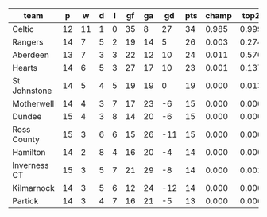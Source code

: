 |     team     | p  | w  | d | l | gf | ga | gd  | pts | champ | top2  | top3  | top4  |  5-7  | bot4  | bot3  | bot2  |
|--------------|----|----|---|---|----|----|-----|-----|-------|-------|-------|-------|-------|-------|-------|-------|
| Celtic       | 12 | 11 | 1 | 0 | 35 |  8 |  27 |  34 | 0.985 | 0.999 | 1.000 | 1.000 | 0.000 | 0.000 | 0.000 | 0.000|
| Rangers      | 14 |  7 | 5 | 2 | 19 | 14 |   5 |  26 | 0.003 | 0.274 | 0.657 | 0.894 | 0.103 | 0.001 | 0.000 | 0.000|
| Aberdeen     | 13 |  7 | 3 | 3 | 22 | 12 |  10 |  24 | 0.011 | 0.576 | 0.849 | 0.959 | 0.040 | 0.001 | 0.000 | 0.000|
| Hearts       | 14 |  6 | 5 | 3 | 27 | 17 |  10 |  23 | 0.001 | 0.137 | 0.401 | 0.775 | 0.212 | 0.006 | 0.002 | 0.001|
| St Johnstone | 14 |  5 | 4 | 5 | 19 | 19 |   0 |  19 | 0.000 | 0.013 | 0.072 | 0.236 | 0.611 | 0.088 | 0.048 | 0.023|
| Motherwell   | 14 |  4 | 3 | 7 | 17 | 23 |  -6 |  15 | 0.000 | 0.000 | 0.001 | 0.010 | 0.208 | 0.662 | 0.520 | 0.359|
| Dundee       | 15 |  4 | 3 | 8 | 14 | 20 |  -6 |  15 | 0.000 | 0.000 | 0.005 | 0.037 | 0.408 | 0.406 | 0.275 | 0.162|
| Ross County  | 15 |  3 | 6 | 6 | 15 | 26 | -11 |  15 | 0.000 | 0.000 | 0.001 | 0.009 | 0.203 | 0.665 | 0.523 | 0.366|
| Hamilton     | 14 |  2 | 8 | 4 | 16 | 20 |  -4 |  14 | 0.000 | 0.000 | 0.003 | 0.018 | 0.285 | 0.554 | 0.405 | 0.267|
| Inverness CT | 15 |  3 | 5 | 7 | 21 | 29 |  -8 |  14 | 0.000 | 0.001 | 0.008 | 0.038 | 0.440 | 0.383 | 0.257 | 0.148|
| Kilmarnock   | 14 |  3 | 5 | 6 | 12 | 24 | -12 |  14 | 0.000 | 0.000 | 0.001 | 0.007 | 0.195 | 0.689 | 0.563 | 0.408|
| Partick      | 14 |  3 | 4 | 7 | 16 | 21 |  -5 |  13 | 0.000 | 0.000 | 0.002 | 0.017 | 0.297 | 0.545 | 0.407 | 0.266|
